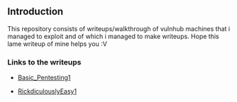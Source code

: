 ## Introduction
This repository consists of writeups/walkthrough of vulnhub machines
that i managed to exploit and of which i managed to make writeups.
Hope this lame writeup of mine helps you :V

### Links to the writeups
- [Basic_Pentesting1](https://github.com/ninchy0/vulnhub-writeups/blob/main/Basic_pentesting1/basic_pentesting1.md)

- [RickdiculouslyEasy1](https://github.com/ninchy0/vulnhub-writeups/blob/main/RickdiculouslyEasy1/RickdiculouslyEasy1.md)